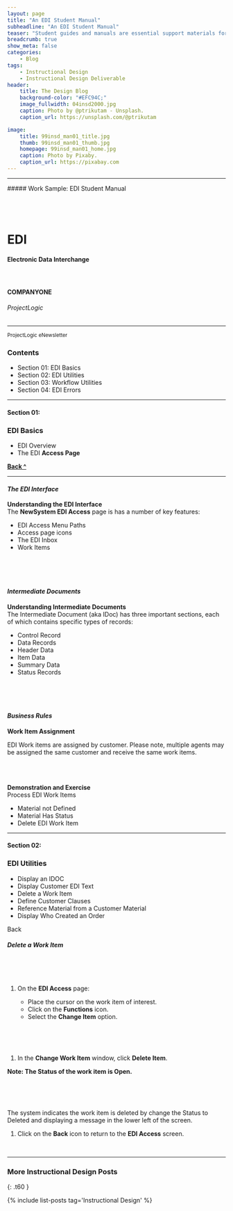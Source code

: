 ```yaml
---
layout: page
title: "An EDI Student Manual"
subheadline: "An EDI Student Manual"
teaser: "Student guides and manuals are essential support materials for training."
breadcrumb: true
show_meta: false
categories:
    - Blog
tags:
    - Instructional Design
    - Instructional Design Deliverable
header:
    title: The Design Blog
    background-color: "#EFC94C;"
    image_fullwidth: 04insd2000.jpg
    caption: Photo by @ptrikutam - Unsplash.
    caption_url: https://unsplash.com/@ptrikutam

image:
    title: 99insd_man01_title.jpg
    thumb: 99insd_man01_thumb.jpg
    homepage: 99insd_man01_home.jpg
    caption: Photo by Pixaby.
    caption_url: https://pixabay.com
---
```

<!--more-->
<hr>
##### Work Sample: EDI Student Manual
<br>
<!--Medium and Above-->
<div class="show-for-medium-up">
  <img src="{{ site.urlimg }}99insd_man01_page_01.jpg" style="margin: 25px 0px 25px 0px" alt="">
  <img src="{{ site.urlimg }}99insd_man01_page_02.jpg" style="margin: 25px 0px 25px 0px" alt="">
  <img src="{{ site.urlimg }}99insd_man01_page_03.jpg" style="margin: 25px 0px 25px 0px" alt="">
  <img src="{{ site.urlimg }}99insd_man01_page_04.jpg" style="margin: 25px 0px 25px 0px" alt="">
  <img src="{{ site.urlimg }}99insd_man01_page_05.jpg" style="margin: 25px 0px 25px 0px" alt="">
  <img src="{{ site.urlimg }}99insd_man01_page_06.jpg" style="margin: 25px 0px 25px 0px" alt="">
  <img src="{{ site.urlimg }}99insd_man01_page_07.jpg" style="margin: 25px 0px 25px 0px" alt="">
  <img src="{{ site.urlimg }}99insd_man01_page_08.jpg" style="margin: 25px 0px 25px 0px" alt="">
  <img src="{{ site.urlimg }}99insd_man01_page_09.jpg" style="margin: 25px 0px 25px 0px" alt="">
  <img src="{{ site.urlimg }}99insd_man01_page_10.jpg" style="margin: 25px 0px 25px 0px" alt="">
  <img src="{{ site.urlimg }}99insd_man01_page_11.jpg" style="margin: 25px 0px 25px 0px" alt="">
  <img src="{{ site.urlimg }}99insd_man01_page_12.jpg" style="margin: 25px 0px 25px 0px" alt="">
  <img src="{{ site.urlimg }}99insd_man01_page_13.jpg" style="margin: 25px 0px 25px 0px" alt="">
  <img src="{{ site.urlimg }}99insd_man01_page_14.jpg" style="margin: 25px 0px 25px 0px" alt="">
</div>

<!--small-->
<div class="show-for-small-only">

  <!--Cover -->
  <h1>EDI</h1>
  <h4>Electronic Data Interchange</h4>
  <img src="{{ site.urlimg }}99insd_man01_sm_01.jpg" style="margin: 10px 0px 10px 0px" alt="">
  <h4>COMPANYONE</h4>
  <h6>ProjectLogic</h6>

  <hr>

  <!--TOC-->
  <p style="margin:0;"><a name="Contents"><small>ProjectLogic eNewsletter</small></a></p>

  <h3>Contents</h3>
  <ul>
    <li>Section 01: EDI Basics</li>
    <li>Section 02: EDI Utilities</li>
    <li>Section 03: Workflow Utilities</li>
    <li>Section 04: EDI Errors</li>
  </ul>

  <hr>

  <!--Section 01 - 4-->
  <h4>Section 01:</h4>
  <h3>EDI Basics</h3>
  <ul>
    <li>EDI Overview</li>
    <li>The EDI <b>Access Page</b></li>
  </ul>

  <p><a href="#Contents"><strong>Back&nbsp;^</strong></a></p>

  <hr>

<!--Overview 01 - 8-->
  <h4><i>The EDI Interface</i></h4>

  <p style="margin:0;"><b>Understanding the EDI Interface</b></p>
  <p style="margin:0;">The <b>NewSystem EDI Access</b> page is has a number of key features:
    <ul>
      <li>EDI Access Menu Paths</li>
      <li>Access page icons</li>
      <li>The EDI Inbox</li>
      <li>Work Items</li>
    </ul>
  </p>

  <img src="{{ site.urlimg }}99insd_man01_sm_05.jpg" style="margin: 25px 0px 25px 0px" alt="">

<!--Overview 01 - 9-->
  <h4><i>Intermediate Documents</i></h4>

  <p style="margin:0;"><b>Understanding Intermediate Documents</b></p>
  <p style="margin:0;">The Intermediate Document (aka IDoc) has three important sections, each of which contains specific types of records:
    <ul>
      <li>Control Record</li>
      <li>Data Records</li>
      <li>Header Data</li>
      <li>Item Data</li>
      <li>Summary Data</li>
      <li>Status Records</li>
    </ul>
  </p>

  <img src="{{ site.urlimg }}99insd_man01_sm_06.jpg" style="margin: 25px 0px 25px 0px" alt="">

<!--Overview - 10-->
  <h4><i>Business Rules</i></h4>

  <p style="margin:0;"><b>Work Item Assignment</b></p>
  <p>EDI Work items are assigned by customer. Please note, multiple agents may be assigned the same customer and receive the same work items.</p>

  <img src="{{ site.urlimg }}99insd_man01_sm_07.jpg" style="margin: 25px 0px 25px 0px" alt="">

  <p style="margin:0;"><b>Demonstration and Exercise</b></p>
  <p style="margin:0;">Process EDI Work Items
    <ul>
      <li>Material not Defined</li>
      <li>Material Has Status</li>
      <li>Delete EDI Work Item</li>
    </ul>
  </p>

  <hr>

  <!--Utilities - 11-->
  <h4>Section 02:</h4>
  <h3>EDI Utilities</h3>
  <ul>
    <li>Display an IDOC</li>
    <li>Display Customer EDI Text</li>
    <li>Delete a Work Item</li>
    <li>Define Customer Clauses</li>
    <li>Reference Material from a Customer Material</li>
    <li>Display Who Created an Order</li>
  </ul>

  Back

  <!--Utilities - 12-->
  <h4><i>Delete a Work Item</i></h4>

  <img src="{{ site.urlimg }}99insd_man01_sm_08.jpg" style="margin: 25px 0px 25px 0px" alt="">

  <ol>
    <li>On the <b>EDI Access</b> page:</li>
      <ul>
        <li>Place the cursor on the work item of interest.</li>
        <li>Click on the <b>Functions</b> icon.</li>
        <li>Select the <b>Change Item</b> option.</li>
      </ul>
  </ol>

  <!--Utilities - 13-->
  <img src="{{ site.urlimg }}99insd_man01_sm_09.jpg" style="margin: 25px 0px 25px 0px" alt="">

  <ol>
    <li>In the <b>Change Work Item</b> window, click <b>Delete Item</b>.</li>
  </ol>

  <b>Note: The Status of the work item is Open.</b>

  <!--Utilities - 14-->
  <img src="{{ site.urlimg }}99insd_man01_sm_10.jpg" style="margin: 25px 0px 25px 0px" alt="">

  <p>The system indicates the work item is deleted by change the Status to Deleted and displaying a message in the lower left of the screen.</p>

  <ol>
    <li>Click on the <b>Back</b> icon to return to the <b>EDI Access</b> screen.</li>
  </ol>

</div>

<br>

<hr>

### More Instructional Design Posts
{: .t60 }

{% include list-posts tag='Instructional Design' %}
